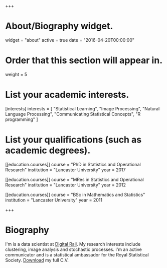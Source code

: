 +++
# About/Biography widget.
widget = "about"
active = true
date = "2016-04-20T00:00:00"

# Order that this section will appear in.
weight = 5

# List your academic interests.
[interests]
  interests = [
    "Statistical Learning",
    "Image Processing",
    "Natural Language Processing",
    "Communicating Statistical Concepts",
    "R programming"
  ]

# List your qualifications (such as academic degrees).
[[education.courses]]
  course = "PhD in Statistics and Operational Research"
  institution = "Lancaster University"
  year = 2017

[[education.courses]]
  course = "MRes in Statistics and Operational Research"
  institution = "Lancaster University"
  year = 2012

[[education.courses]]
  course = "BSc in Mathematics and Statistics"
  institution = "Lancaster University"
  year = 2011
 
+++

# Biography

I'm is a data scientist at [Digital Rail](https://www.digitalrail.co.uk/). My research interests include clustering, image analysis and stochastic processes. I'm an active communicator and is a statistical ambassador for the Royal Statistical Society. [Download](https://raw.githubusercontent.com/trianglegirl/CV/master/CV-Davies-Rhian.pdf) my full C.V.


